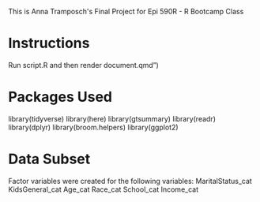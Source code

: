 This is Anna Tramposch's Final Project for Epi 590R - R Bootcamp Class

# Instructions
Run script.R and then render document.qmd”)

# Packages Used
  library(tidyverse)
  library(here)
  library(gtsummary)
  library(readr)
  library(dplyr)
  library(broom.helpers)
  library(ggplot2)

# Data Subset
Factor variables were created for the following variables:
  MaritalStatus_cat
  KidsGeneral_cat
  Age_cat
  Race_cat
  School_cat
  Income_cat
